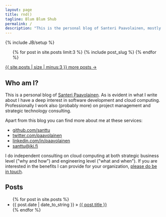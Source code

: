```yaml
---
layout: page
title: rnd()
tagline: Blum Blum Shub
permalink: /
description: "This is the personal blog of Santeri Paavolainen, mostly concerned about technology and cloud computing, but contains other random topics as well."
---
```

{% include JB/setup %}

<div id="recent">
<ul>
{% for post in site.posts limit:3 %}
{% include post_slug %}
{% endfor %}
</ul>
</div>

[{{ site.posts | size | minus:3 }} more posts →](#posts)

## Who am I?

This is a personal blog of
[Santeri Paavolainen](https://github.com/santtu). As is evident in
what I write about I have a deep interest in software development and
cloud computing. Professionally I work also (probably more) on project
management and strategic technology consulting.

Apart from this blog you can find more about me at these services:

* [github.com/santtu](https://github.com/santtu)
* [twitter.com/paavolainen](https://twitter.com/paavolainen)
* [linkedin.com/in/paavolainen](http://fi.linkedin.com/in/paavolainen)
* [santtu@iki.fi](email:santtu@iki.fi)

I do independent consulting on cloud computing at both strategic
business level ("why and how") and engineering level ("what and
when"). If you are interested in the benefits I can provide for your
organization, [please do be in touch](email:santtu@iki.fi).

## <a name="posts"></a>Posts

<ul class="posts">
  {% for post in site.posts %}
    <li><span style="display: inline-block; min-width: 11.2ex;">{{ post.date | date_to_string }}</span> &raquo; <a href="{{ BASE_PATH }}{{ post.url }}">{{ post.title }}</a></li>
  {% endfor %}
</ul>
